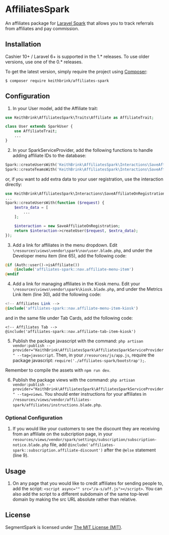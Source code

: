 # AffiliatesSpark

An affiliates package for [Laravel Spark](https://spark.laravel.com/) that allows you to track referrals from affiliates and pay commission.

## Installation

Cashier 10+ / Laravel 6+ is supported in the 1.* releases. To use older versions, use one of the 0.* releases.

To get the latest version, simply require the project using [Composer](https://getcomposer.org):

```
$ composer require keithbrink/affiliates-spark
```

## Configuration

1. In your User model, add the Affiliate trait:

```php
use KeithBrink\AffiliatesSpark\Traits\Affiliate as AffiliateTrait;

class User extends SparkUser {
    use AffiliateTrait;
    ...
}
```

2. In your SparkServiceProvider, add the following functions to handle adding affiliate IDs to the database:

```php
Spark::createUsersWith('KeithBrink\AffiliatesSpark\Interactions\SaveAffiliateOnRegistration@createUser');
Spark::createTeamsWith('KeithBrink\AffiliatesSpark\Interactions\SaveAffiliateOnRegistration@createTeam');
```

or, if you want to add extra data to your user registration, use the interaction directly:

```php
use KeithBrink\AffiliatesSpark\Interactions\SaveAffiliateOnRegistration;
...
Spark::createUsersWith(function ($request) {
    $extra_data = [
        ...
    ];

    $interaction = new SaveAffiliateOnRegistration;
    return $interaction->createUser($request, $extra_data);
});
```

3. Add a link for affiliates in the menu dropdown. Edit `\resources\views\vendor\spark\nav\user.blade.php`, and under the Developer menu item (line 65), add the following code:

```php
@if (Auth::user()->isAffiliate())
    @include('affiliates-spark::nav.affiliate-menu-item')
@endif
```

4. Add a link for managing affiliates in the Kiosk menu. Edit your `\resources\views\vendor\spark\kiosk.blade.php`, and under the Metrics Link item (line 30), add the following code:

```php
<!-- Affiliates Link -->
@include('affiliates-spark::nav.affiliate-menu-item-kiosk')
```

and in the same file under Tab Cards, add the following code:

```
<!-- Affiliates Tab -->
@include('affiliates-spark::nav.affiliate-tab-item-kiosk')
```

5. Publish the package javascript with the command: `php artisan vendor:publish --provider="KeithBrink\AffiliatesSpark\AffiliatesSparkServiceProvider" --tag=javascript`. Then, in your `/resources/js/app.js`, require the package javascript: `require('./affiliates-spark/bootstrap');`.

Remember to compile the assets with `npm run dev`.

6. Publish the package views with the command: `php artisan vendor:publish --provider="KeithBrink\AffiliatesSpark\AffiliatesSparkServiceProvider" --tag=views`. You should enter instructions for your affiliates in `/resources/views/vendor/affiliates-spark/affiliates/instructions.blade.php`.

### Optional Configuration

1. If you would like your customers to see the discount they are receiving from an affiliate on the subcription page, in your `resources/views/vendor/spark/settings/subscription/subscription-notice.blade.php` file, add `@include('affiliates-spark::subscription.affiliate-discount')` after the `@else` statement (line 9).

## Usage

1. On any page that you would like to credit affiliates for sending people to, add the script: `<script async="" src="/a-s/aff.js"></script>`. You can also add the script to a different subdomain of the same top-level domain by making the src URL absolute rather than relative.

## License

SegmentSpark is licensed under [The MIT License (MIT)](LICENSE).
